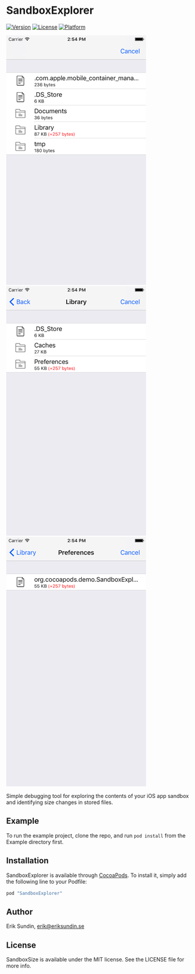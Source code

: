 # SandboxExplorer

[![Version](https://img.shields.io/cocoapods/v/SandboxExplorer.svg?style=flat)](http://cocoapods.org/pods/SandboxExplorer)
[![License](https://img.shields.io/cocoapods/l/SandboxExplorer.svg?style=flat)](http://cocoapods.org/pods/SandboxExplorer)
[![Platform](https://img.shields.io/cocoapods/p/SandboxExplorer.svg?style=flat)](http://cocoapods.org/pods/SandboxExplorer)

![Screenshot 1](ss1.png?raw=true "Screenshot1")
![Screenshot 2](ss2.png?raw=true "Screenshot2")
![Screenshot 3](ss3.png?raw=true "Screenshot3")

Simple debugging tool for exploring the contents of your iOS app sandbox and identifying size changes in stored files.

## Example

To run the example project, clone the repo, and run `pod install` from the Example directory first.

## Installation

SandboxExplorer is available through [CocoaPods](http://cocoapods.org). To install
it, simply add the following line to your Podfile:

```ruby
pod "SandboxExplorer"
```

## Author

Erik Sundin, erik@eriksundin.se

## License

SandboxSize is available under the MIT license. See the LICENSE file for more info.
